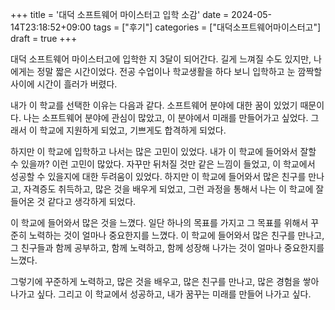 +++
title = '대덕 소프트웨어 마이스터고 입학 소감'
date = 2024-05-14T23:18:52+09:00
tags = ["후기"]
categories = ["대덕소프트웨어마이스터고"]
draft = true
+++

대덕 소프트웨어 마이스터고에 입학한 지 3달이 되어간다. 길게 느껴질 수도 있지만, 나에게는 정말 짧은 시간이었다.
전공 수업이나 학교생활을 하다 보니 입학하고 눈 깜짝할 사이에 시간이 흘러가 버렸다.

내가 이 학교를 선택한 이유는 다음과 같다.
소프트웨어 분야에 대한 꿈이 있었기 때문이다.
나는 소프트웨어 분야에 관심이 많았고, 이 분야에서 미래를 만들어가고 싶었다.
그래서 이 학교에 지원하게 되었고, 기쁘게도 합격하게 되었다.

하지만 이 학교에 입학하고 나서는 많은 고민이 있었다.
내가 이 학교에 들어와서 잘할 수 있을까? 이런 고민이 많았다.
자꾸만 뒤처질 것만 같은 느낌이 들었고, 이 학교에서 성공할 수 있을지에 대한 두려움이 있었다.
하지만 이 학교에 들어와서 많은 친구를 만나고, 자격증도 취득하고, 많은 것을 배우게 되었고,
그런 과정을 통해서 나는 이 학교에 잘 들어온 것 같다고 생각하게 되었다.

이 학교에 들어와서 많은 것을 느꼈다.
일단 하나의 목표를 가지고 그 목표를 위해서 꾸준히 노력하는 것이 얼마나 중요한지를 느꼈다.
이 학교에 들어와서 많은 친구를 만나고, 그 친구들과 함께 공부하고, 함께 노력하고, 함께 성장해 나가는 것이 얼마나 중요한지를 느꼈다.

그렇기에 꾸준하게 노력하고, 많은 것을 배우고, 많은 친구를 만나고, 많은 경험을 쌓아 나가고 싶다.
그리고 이 학교에서 성공하고, 내가 꿈꾸는 미래를 만들어 나가고 싶다.
